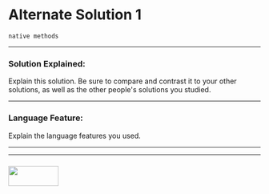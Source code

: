 # Alternate Solution 1 
```
native methods
```
---

### Solution Explained:

Explain this solution.  Be sure to compare and contrast it to your other solutions, as well as the other people's solutions you studied.

___

### Language Feature:

Explain the language features you used.

___
___
### <a href="http://elewa.education/blog" target="_blank"><img src="https://user-images.githubusercontent.com/18554853/34921062-506450ae-f97d-11e7-875f-6feeb26ad72d.png" width="100" height="40"/></a>

